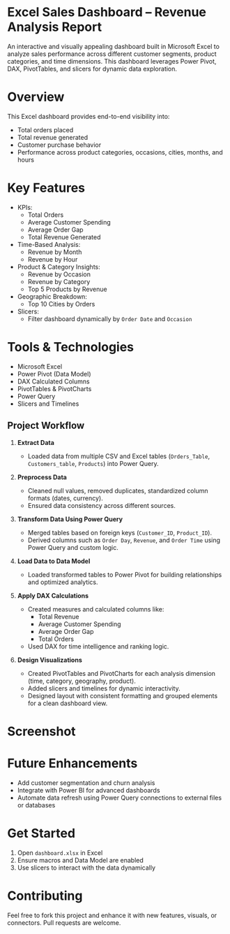 # Excel Sales Dashboard – Revenue Analysis Report

An interactive and visually appealing dashboard built in Microsoft Excel to analyze sales performance across different customer segments, product categories, and time dimensions. This dashboard leverages Power Pivot, DAX, PivotTables, and slicers for dynamic data exploration.

# Overview

This Excel dashboard provides end-to-end visibility into:
- Total orders placed
- Total revenue generated
- Customer purchase behavior
- Performance across product categories, occasions, cities, months, and hours

# Key Features

- KPIs: 
  - Total Orders
  - Average Customer Spending
  - Average Order Gap
  - Total Revenue Generated
- Time-Based Analysis:
  - Revenue by Month
  - Revenue by Hour
- Product & Category Insights:
  - Revenue by Occasion
  - Revenue by Category
  - Top 5 Products by Revenue
- Geographic Breakdown:
  - Top 10 Cities by Orders
- Slicers:
  - Filter dashboard dynamically by `Order Date` and `Occasion`

# Tools & Technologies

- Microsoft Excel
- Power Pivot (Data Model)
- DAX Calculated Columns
- PivotTables & PivotCharts
- Power Query
- Slicers and Timelines

## Project Workflow

1. **Extract Data**
   - Loaded data from multiple CSV and Excel tables (`Orders_Table`, `Customers_table`, `Products`) into Power Query.

2. **Preprocess Data**
   - Cleaned null values, removed duplicates, standardized column formats (dates, currency).
   - Ensured data consistency across different sources.

3. **Transform Data Using Power Query**
   - Merged tables based on foreign keys (`Customer_ID`, `Product_ID`).
   - Derived columns such as `Order Day`, `Revenue`, and `Order Time` using Power Query and custom logic.

4. **Load Data to Data Model**
   - Loaded transformed tables to Power Pivot for building relationships and optimized analytics.

5. **Apply DAX Calculations**
   - Created measures and calculated columns like:
     - Total Revenue
     - Average Customer Spending
     - Average Order Gap
     - Total Orders
   - Used DAX for time intelligence and ranking logic.

6. **Design Visualizations**
   - Created PivotTables and PivotCharts for each analysis dimension (time, category, geography, product).
   - Added slicers and timelines for dynamic interactivity.
   - Designed layout with consistent formatting and grouped elements for a clean dashboard view.

# Screenshot


# Future Enhancements

- Add customer segmentation and churn analysis
- Integrate with Power BI for advanced dashboards
- Automate data refresh using Power Query connections to external files or databases

# Get Started

1. Open `dashboard.xlsx` in Excel
2. Ensure macros and Data Model are enabled
3. Use slicers to interact with the data dynamically

# Contributing

Feel free to fork this project and enhance it with new features, visuals, or connectors. Pull requests are welcome.
